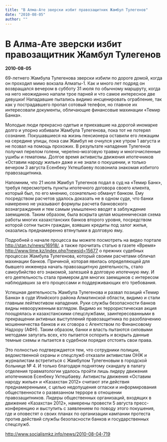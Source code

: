 ```yaml
---
title: "В Алма-Ате зверски избит правозащитник Жамбул Тулегенов"
date: "2010-08-05"
author: ""
---
```


# В Алма-Ате зверски избит правозащитник Жамбул Тулегенов

**2010-08-05** 

69-летнего Жамбула Тулегенова зверски избили по дороге домой, когда он проходил мимо вокзала Алматы-1. Как и много лет подряд он возвращался вечером в субботу 31 июля по обычному маршруту, когда на него неожиданно напали трое парней и что самое интересное две девушки! Нападавшие пытались видимо инсценировать ограбление, так как у пострадавшего пропал сотовый телефон, но главное их интересовали документы, обличающие финансовые махинации «Темир Банка».  

Молодые люди прекрасно одетые и приехавшие на дорогой иномарке долго и упорно избивали Жамбула Тулегенова, пока тот не потерял сознание. Покушавшиеся на жизнь пенсионера оставили его лежащим на середине улицы, пока сам Жамбул не очнулся уже утром 1 августа и не позвал на помощь прохожих. В результате нападения Тулегенов получил перелом голени, черепно-мозговую травму и многочисленные ушибы и гематомы. Долгое время активисты движения ипотечников «Оставим народу жилье» даже и не знали о покушении, и только вечером 3 августа Есенбеку Уктешбаеву позвонила знакомая избитого правозащитника.

 

Напомним, что 21 июля Жамбул Тулегенов подал в суд на «Темир Банк», требуя пересмотреть пункты ипотечного договора своего клиента, который был, по его мнению, сознательно обманут банком. Ему посредством расчетов удалось доказать не в одном суде, что банки намеренно не указывают формулы расчета банковского вознаграждения и тем самым умышленно вводят в заблуждение заемщиков. Таким образом, была вскрыта целая мошенническая схема работы многих казахстанских банков второго уровня, посредством которой сотни тысяч граждан, взявших кредиты под залог жилья, оказались преднамеренно втянутыми в долговую яму. 

 

Подробней о начале процесса вы можете посмотреть на видео портале http://stan.tv/news/16918/, а также прочитать статью в газете «Время» http://www.time.kz/index.php?newsid=15677 о прежних судебных процессах Жамбула Тулегенова, который своими расчетами обличал махинации банков. Причиной, которая явилась определяющей для бывшего инженера начать правозащитную деятельность, стало самоубийство его знакомой, залезшей в долговую ипотечную яму. И его деятельность стала примером для многих заемщиков с интересом наблюдавших за его процессами и поддерживающих его требования.

 

Успешная деятельность  Жамбула Тулегенова и развал позиций «Темир Банка» в суде Илийского района Алматинской области, видимо и стали главным лейтмотивом  нападения. Руки службы безопасности банков видны невооруженным взглядом.  Видимо их террористическая акция поощрялась и казахстанскими спецслужбами, заинтересованными в прекращении активных выступлений правозащитника по разоблачению мошенничества банков и их сговора с Агентством по  Финансовому Надзору (АФН). Таким образом, банки и власть пытаются силовыми методами запугать всех, кто пытается оспорить и вскрыть данные темные схемы и  пытается в судебном порядке отстоять свои права.

 

Это полностью подтверждается тем, что сотрудники полиции, ведомственной охраны и спецслужб отказали активистам ОНЖ и журналистам встретиться с Жамбулом Тулегеновым в городской больнице № 4. И только благодаря поднятому скандалу в палату отделения травматологии удалось пройти лишь лидеру движения ипотечников Есенбеку Уктешбаеву. Активисты движения «Оставим народу жилье» и «Казахстан 2012» считают эти действия преднамеренными, с целью недопущения огласки и информирования общественности о развязанном терроре в отношении правозащитников. Лидеры общественных организаций, входящих в движение «Казахстан 2012», намерены провести 5 августа пресс-конференцию и выступить с заявлением по поводу этого покушения, где и оповестят о своих планах по организации кампании протеста против действий службы безопасности банков и государственных спецслужб.

http://www.socialismkz.info/news/2010-08-04-719